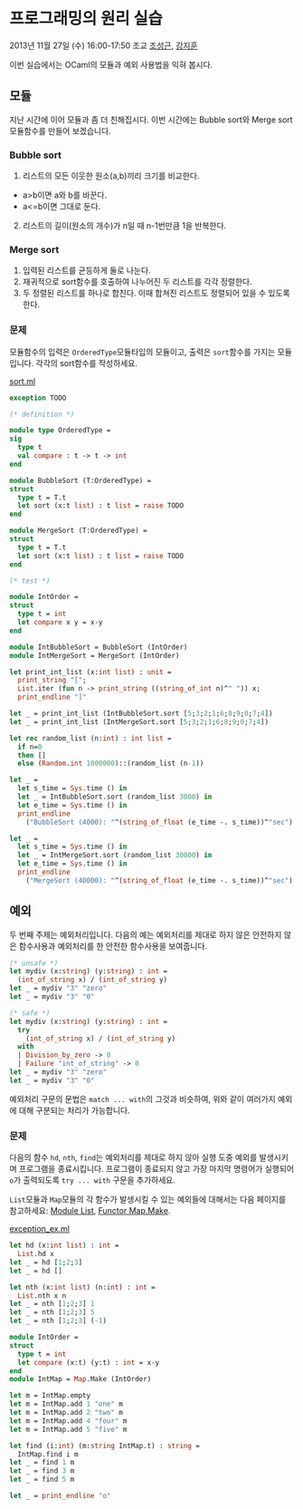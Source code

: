 # 프로그래밍의 원리 실습

2013년 11월 27일 (수) 16:00-17:50 조교
[조성근](http://ropas.snu.ac.kr/~skcho),
[강지훈](http://ropas.snu.ac.kr/~jhkang)

이번 실습에서는 OCaml의 모듈과 예외 사용법을 익혀 봅시다.

## 모듈

지난 시간에 이어 모듈과 좀 더 친해집시다.  이번 시간에는 Bubble sort와
Merge sort 모듈함수를 만들어 보겠습니다.  

### Bubble sort

1. 리스트의 모든 이웃한 원소(a,b)끼리 크기를 비교한다.
  * a>b이면 a와 b를 바꾼다.
  * a<=b이면 그대로 둔다.
2. 리스트의 길이(원소의 개수)가 n일 때 n-1번만큼 1을 반복한다.

### Merge sort

1. 입력된 리스트를 균등하게 둘로 나눈다.
2. 재귀적으로 sort함수를 호출하여 나누어진 두 리스트를 각각 정렬한다.
3. 두 정렬된 리스트를 하나로 합친다.  이때 합쳐진 리스트도 정렬되어
있을 수 있도록 한다.

### 문제

모듈함수의 입력은 `OrderedType`모듈타입의 모듈이고, 출력은 `sort`함수를
가지는 모듈입니다.  각각의 sort함수를 작성하세요.

[sort.ml](sort.ml)

```ocaml
exception TODO

(* definition *)

module type OrderedType =
sig
  type t
  val compare : t -> t -> int
end

module BubbleSort (T:OrderedType) = 
struct
  type t = T.t
  let sort (x:t list) : t list = raise TODO
end

module MergeSort (T:OrderedType) = 
struct
  type t = T.t
  let sort (x:t list) : t list = raise TODO
end

(* test *)

module IntOrder = 
struct 
  type t = int
  let compare x y = x-y
end

module IntBubbleSort = BubbleSort (IntOrder)
module IntMergeSort = MergeSort (IntOrder)

let print_int_list (x:int list) : unit = 
  print_string "[";
  List.iter (fun n -> print_string ((string_of_int n)^" ")) x;
  print_endline "]"

let _ = print_int_list (IntBubbleSort.sort [5;3;2;1;6;8;9;0;7;4])
let _ = print_int_list (IntMergeSort.sort [5;3;2;1;6;8;9;0;7;4])

let rec random_list (n:int) : int list = 
  if n=0
  then []
  else (Random.int 1000000)::(random_list (n-1))

let _ =
  let s_time = Sys.time () in
  let _ = IntBubbleSort.sort (random_list 3000) in
  let e_time = Sys.time () in
  print_endline 
    ("BubbleSort (4000): "^(string_of_float (e_time -. s_time))^"sec")

let _ = 
  let s_time = Sys.time () in
  let _ = IntMergeSort.sort (random_list 30000) in
  let e_time = Sys.time () in
  print_endline 
    ("MergeSort (40000): "^(string_of_float (e_time -. s_time))^"sec")
```

## 예외

두 번째 주제는 예외처리입니다.  다음의 예는 예외처리를 제대로 하지 않은
안전하지 않은 함수사용과 예외처리를 한 안전한 함수사용을 보여줍니다.

```ocaml
(* unsafe *)
let mydiv (x:string) (y:string) : int = 
  (int_of_string x) / (int_of_string y)
let _ = mydiv "3" "zero"
let _ = mydiv "3" "0"

(* safe *)
let mydiv (x:string) (y:string) : int = 
  try 
    (int_of_string x) / (int_of_string y)
  with
  | Division_by_zero -> 0
  | Failure "int_of_string" -> 0
let _ = mydiv "3" "zero"
let _ = mydiv "3" "0"
```

예외처리 구문의 문법은 `match ... with`의 그것과 비슷하여, 위와 같이
여러가지 예외에 대해 구분되는 처리가 가능합니다.

### 문제

다음의 함수 `hd`, `nth`, `find`는 예외처리를 제대로 하지 않아 실행 도중
예외를 발생시키며 프로그램을 종료시킵니다.  프로그램이 종료되지 않고
가장 마지막 명령어가 실행되어 `o`가 출력되도록 `try ... with` 구문을
추가하세요.

`List`모듈과 `Map`모듈의 각 함수가 발생시킬 수 있는 예외들에 대해서는
다음 페이지를 참고하세요:
[Module List](http://caml.inria.fr/pub/docs/manual-ocaml/libref/List.html),
[Functor Map.Make](http://caml.inria.fr/pub/docs/manual-ocaml/libref/Map.Make.html).

[exception_ex.ml](exception_ex.ml)

```ocaml
let hd (x:int list) : int = 
  List.hd x
let _ = hd [1;2;3]
let _ = hd []

let nth (x:int list) (n:int) : int = 
  List.nth x n 
let _ = nth [1;2;3] 1
let _ = nth [1;2;3] 5
let _ = nth [1;2;3] (-1)

module IntOrder =
struct
  type t = int
  let compare (x:t) (y:t) : int = x-y
end
module IntMap = Map.Make (IntOrder)

let m = IntMap.empty
let m = IntMap.add 1 "one" m
let m = IntMap.add 2 "two" m
let m = IntMap.add 4 "four" m
let m = IntMap.add 5 "five" m

let find (i:int) (m:string IntMap.t) : string = 
  IntMap.find i m
let _ = find 1 m
let _ = find 3 m
let _ = find 5 m

let _ = print_endline "o"
```
